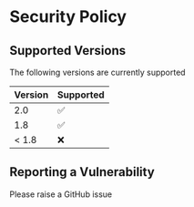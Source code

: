 # Security Policy

## Supported Versions

The following versions are currently supported

| Version | Supported          |
| ------- | ------------------ |
|   2.0   | :white_check_mark: |
|   1.8   | :white_check_mark: |
| < 1.8   | :x:                |

## Reporting a Vulnerability

Please raise a GitHub issue
